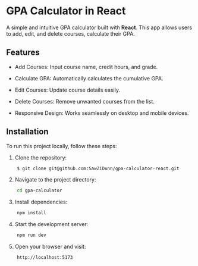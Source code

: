 # GPA Calculator in React

A simple and intuitive GPA calculator built with **React**. This app allows users to add, edit, and delete courses, calculate their GPA.

## Features

-   Add Courses: Input course name, credit hours, and grade.

-   Calculate GPA: Automatically calculates the cumulative GPA.

-   Edit Courses: Update course details easily.

-   Delete Courses: Remove unwanted courses from the list.

-   Responsive Design: Works seamlessly on desktop and mobile devices.

## Installation

To run this project locally, follow these steps:

1. Clone the repository:

```bash
    $ git clone git@github.com:SawZiDunn/gpa-calculator-react.git

```

2. Navigate to the project directory:

```bash
    cd gpa-calculator
```

3. Install dependencies:

```bash
    npm install
```

4. Start the development server:

```bash
    npm run dev
```

5. Open your browser and visit:

```bash
    http://localhost:5173
```
